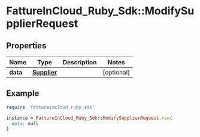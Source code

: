 # FattureInCloud_Ruby_Sdk::ModifySupplierRequest

## Properties

| Name | Type | Description | Notes |
| ---- | ---- | ----------- | ----- |
| **data** | [**Supplier**](Supplier.md) |  | [optional] |

## Example

```ruby
require 'fattureincloud_ruby_sdk'

instance = FattureInCloud_Ruby_Sdk::ModifySupplierRequest.new(
  data: null
)
```

